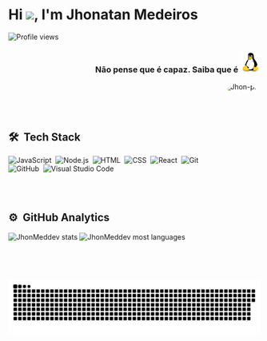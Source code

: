 
<h1 align="left">Hi <img src="https://raw.githubusercontent.com/kaueMarques/kaueMarques/master/hi.gif" width="30px">, I'm Jhonatan Medeiros</h1>
<p align="left"> <img src="https://komarev.com/ghpvc/?username=JhonMeddev&color=yellow" alt="Profile views" /> </p>
<h3 align="right">Não pense que é capaz. Saiba que é <img src="https://raw.githubusercontent.com/devicons/devicon/master/icons/linux/linux-original.svg" alt="linux" width="40" height="40"/></h3> 
<img align="right" alt="Jhon-pic" height="180" style="border-radius:50px;" src="https://i.giphy.com/media/sULKEgDMX8LcI/giphy.webp">
<div style="display: inline_block"><br>

</div>



<br><br>

## 🛠 &nbsp;Tech Stack

![JavaScript](https://img.shields.io/badge/-JavaScript-05122A?style=flat&logo=javascript)&nbsp;
![Node.js](https://img.shields.io/badge/-Node.js-05122A?style=flat&logo=node.js)&nbsp;
![HTML](https://img.shields.io/badge/-HTML-05122A?style=flat&logo=HTML5)&nbsp;
![CSS](https://img.shields.io/badge/-CSS-05122A?style=flat&logo=CSS3&logoColor=1572B6)&nbsp;
![React](https://img.shields.io/badge/-React-05122A?style=flat&logo=react)&nbsp;
![Git](https://img.shields.io/badge/-Git-05122A?style=flat&logo=git)&nbsp;
![GitHub](https://img.shields.io/badge/-GitHub-05122A?style=flat&logo=github)&nbsp;
![Visual Studio Code](https://img.shields.io/badge/-Visual%20Studio%20Code-05122A?style=flat&logo=visual-studio-code&logoColor=007ACC)&nbsp;

<br><br>

## ⚙️ &nbsp;GitHub Analytics

<p align="left">
<img width="530em" src="https://github-readme-stats.vercel.app/api?username=JhonMeddev&show_icons=true&theme=vision-friendly-dark" alt="JhonMeddev stats"/>
<img width="530em" src="https://github-readme-stats.vercel.app/api/top-langs/?username=JhonMeddev&layout=compact&theme=vision-friendly-dark" alt="JhonMeddev most languages"/>
</p>

<br><br>

</div>
  
  ##
 ![Snake animation](https://github.com/JhonMeddev/JhonMeddev/blob/output/github-contribution-grid-snake.svg)
<div> 


